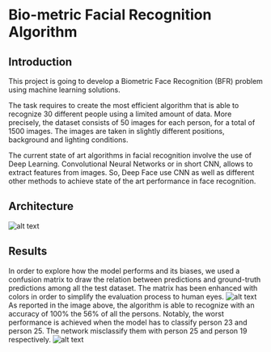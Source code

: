 # Bio-metric Facial Recognition Algorithm

## Introduction
This project is going to develop a Biometric Face Recognition (BFR) problem using machine learning solutions. 

The task requires to create the most efficient algorithm that is able to recognize 30 different people using a limited amount of data. More precisely, the dataset consists of 50 images for each person, for a total of 1500 images. 
The images are taken in slightly different positions, background and lighting conditions.

The current state of art algorithms in facial recognition involve the use of Deep Learning.
Convolutional Neural Networks or in short CNN, allows to extract features from images. So, Deep Face use CNN as well as different other methods to achieve state of the art performance in face recognition.

## Architecture
![alt text](https://github.com/R-Stefano/facial-recognition/blob/stefano/report_images/networkArchitecture.png)
## Results
In order to explore how the model performs and its biases, we used a confusion matrix to draw the relation between predictions and ground-truth predictions among all the test dataset. The matrix has been enhanced with colors in order to simplify the evaluation process to human eyes.
![alt text](https://github.com/R-Stefano/facial-recognition/blob/stefano/report_images/confusionMatrix.png)
As reported in the image above, the algorithm is able to recognize with an accuracy of 100% the 56% of all the persons. 
Notably, the worst performance is achieved when the model has to classify person 23 and person 25. The network misclassify them with person 25 and person 19 respectively. 
![alt text](https://github.com/R-Stefano/facial-recognition/blob/stefano/report_images/wrongPredictions.png)

